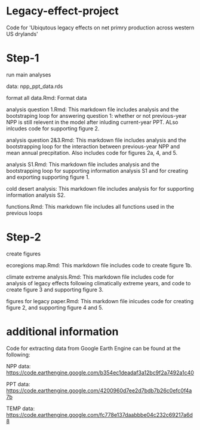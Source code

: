 # Legacy-effect-project
Code for 'Ubiqutous legacy effects on net primry production across western US drylands'

# Step-1 
run main analyses  

data: npp_ppt_data.rds

format all data.Rmd: Format data 

analysis question 1.Rmd: This markdown file includes analysis and the bootstraping loop for answering question 1: whether or not previous-year NPP is still relevent in the model after inluding current-year PPT. ALso inlcudes code for supporting figure 2.

analysis question 2&3.Rmd: This markdown file includes analysis and the bootstrapping loop for the interaction between previous-year NPP and mean annual precpitation. Also includes code for figures 2a, 4, and 5. 

analysis S1.Rmd: This markdown file includes analysis and the bootstrapping loop for supporting information analysis S1 and for creating and exporting supporting figure 1.

cold desert analysis: This markdown file includes analysis for for supporting information analysis S2. 

functions.Rmd: This markdown file includes all functions used in the previous loops 


# Step-2
create figures  

ecoregions map.Rmd: This markdown file includes code to create figure 1b. 

climate extreme analysis.Rmd: This markdown file includes code for analysis of legacy effects following climatically extreme years, and code to create figure 3 and supporting figure 3.

figures for legacy paper.Rmd: This markdown file inlcudes code for creating figure 2, and supporting figure 4 and 5. 

# additional information

Code for extracting data from Google Earth Engine can be found at the following:

NPP data: https://code.earthengine.google.com/b354ec1deadaf3a12bc9f2a7492a1c40 

PPT data: https://code.earthengine.google.com/4200960d7ee2d7bdb7b26c0efc0f4a7b

TEMP data: https://code.earthengine.google.com/fc778e137daabbbe04c232c69217a6d8
